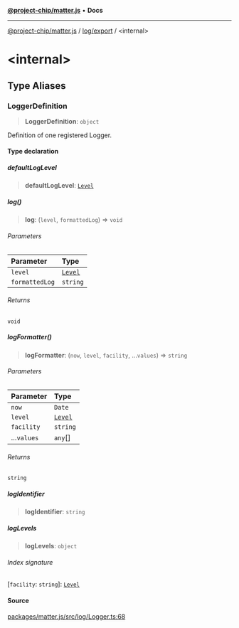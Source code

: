 [**@project-chip/matter.js**](../../../README.md) • **Docs**

***

[@project-chip/matter.js](../../../modules.md) / [log/export](../README.md) / \<internal\>

# \<internal\>

## Type Aliases

### LoggerDefinition

> **LoggerDefinition**: `object`

Definition of one registered Logger.

#### Type declaration

##### defaultLogLevel

> **defaultLogLevel**: [`Level`](../enumerations/Level.md)

##### log()

> **log**: (`level`, `formattedLog`) => `void`

###### Parameters

| Parameter | Type |
| :------ | :------ |
| `level` | [`Level`](../enumerations/Level.md) |
| `formattedLog` | `string` |

###### Returns

`void`

##### logFormatter()

> **logFormatter**: (`now`, `level`, `facility`, ...`values`) => `string`

###### Parameters

| Parameter | Type |
| :------ | :------ |
| `now` | `Date` |
| `level` | [`Level`](../enumerations/Level.md) |
| `facility` | `string` |
| ...`values` | `any`[] |

###### Returns

`string`

##### logIdentifier

> **logIdentifier**: `string`

##### logLevels

> **logLevels**: `object`

###### Index signature

 \[`facility`: `string`\]: [`Level`](../enumerations/Level.md)

#### Source

[packages/matter.js/src/log/Logger.ts:68](https://github.com/project-chip/matter.js/blob/7a8cbb56b87d4ccf34bec5a9a95ab40a1711324f/packages/matter.js/src/log/Logger.ts#L68)
